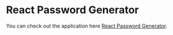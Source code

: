 # React Password Generator

You can check out the application here [React Password Generator](https://reactpasswordgenerator.netlify.app).


